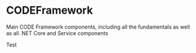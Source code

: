 # CODEFramework

Main CODE Framework components, including all the fundamentals as well as all .NET Core and Service components

Test
